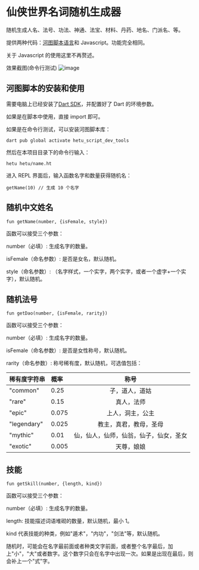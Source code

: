 # 仙侠世界名词随机生成器

随机生成人名、法号、功法、神通、法宝、材料、丹药、地名、门派名、等。

提供两种代码：[河图脚本语言](https://github.com/hetu-script/hetu-script)和 Javascript。功能完全相同。

关于 Javascript 的使用这里不再赘述。

效果截图(命令行测试)
![image](https://user-images.githubusercontent.com/2274141/146925353-ffe6c271-b86a-454b-a0d7-dc8ba4a729b6.png)

## 河图脚本的安装和使用

需要电脑上已经安装了[Dart SDK](https://gekorm.com/dart-windows/)，并配置好了 Dart 的环境参数。

如果是在脚本中使用，直接 import 即可。

如果是在命令行测试，可以安装河图脚本库：

```
dart pub global activate hetu_script_dev_tools
```

然后在本项目目录下的命令行输入：

```
hetu hetu/name.ht
```

进入 REPL 界面后，输入函数名字和数量获得随机名：

```
getName(10) // 生成 10 个名字
```

## 随机中文姓名

```
fun getName(number, {isFemale, style})
```

函数可以接受三个参数：

number（必填）: 生成名字的数量。

isFemale（命名参数）: 是否是女名，默认随机。

style（命名参数）: （名字样式，一个实字，两个实字，或者一个虚字+一个实字），默认随机。

## 随机法号

```
fun getDao(number, {isFemale, rarity})
```

函数可以接受三个参数：

number（必填）: 生成名字的数量。

isFemale（命名参数）: 是否是女性称号，默认随机。

rarity（命名参数）: 称号稀有度，默认随机，可选值包括：

| 稀有度字符串 | 概率  |                  称号                  |
| :----------- | :---- | :------------------------------------: |
| "common"     | 0.25  |             子，道人，道姑             |
| "rare"       | 0.15  |               真人，法师               |
| "epic"       | 0.075 |            上人，洞主，公主            |
| "legendary"  | 0.025 |         教主，真君，教母，圣母         |
| "mythic"     | 0.01  | 仙，仙人，仙师，仙翁，仙子，仙女，圣女 |
| "exotic"     | 0.005 |               天尊，娘娘               |

## 技能

```
fun getSkill(number, {length, kind})
```

函数可以接受三个参数：

number（必填）: 生成名字的数量。

length: 技能描述词语堆砌的数量，默认随机，最小 1。

kind 代表技能的种类，例如"遁术"，"内功"，"剑法"等，默认随机。

随机时，可能会在名字最前面或者种类文字前面，或者整个名字最后，加上"小"，"大"或者数字。这个数字只会在名字中出现一次。如果是出现在最后，则会补上一个"式"字。
